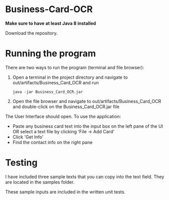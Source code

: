 # Business-Card-OCR
**Make sure to have at least Java 8 installed**

Download the repository.

# Running the program
There are two ways to run the program (terminal and file browser):

1) Open a terminal in the project directory and navigate to out/artifacts/Business_Card_OCR and run
   ```
   java -jar Business_Card_OCR.jar
   ```
2) Open the file browser and navigate to out/artifacts/Business_Card_OCR and double-click on the Business_Card_OCR.jar file

The User Interface should open. To use the application:

- Paste any business card text into the input box on the left pane of the UI OR select a text file by clicking 'File -> Add Card'
- Click 'Get Info'
- Find the contact info on the right pane

# Testing

I have included three sample texts that you can copy into the text field. They are located in the samples folder.

These sample inputs are included in the written unit tests.
